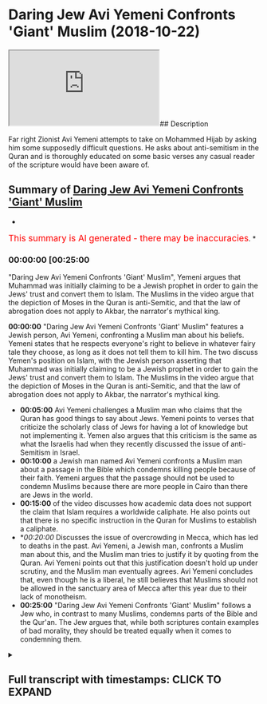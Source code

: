 # Daring Jew Avi Yemeni Confronts 'Giant' Muslim (2018-10-22)

<iframe loading='lazy' src='https://www.youtube.com/embed/h7Ak2oqNtQk'></iframe>## Description

Far right Zionist Avi Yemeni attempts to take on Mohammed Hijab by asking him some supposedly difficult questions. He asks about anti-semitism in the Quran and is thoroughly educated on some basic verses any casual reader of the scripture would have been aware of.

## Summary of [Daring Jew Avi Yemeni Confronts 'Giant' Muslim](https://www.youtube.com/watch?v=h7Ak2oqNtQk)


*

<span style="color:red; font-size:125%">This summary is AI generated - there may be inaccuracies</span>. [](/)*

### <a onclick="modifyYTiframeseektime('1500')">00:00:00 [00:25:00</a>

"Daring Jew Avi Yemeni Confronts 'Giant' Muslim", Yemeni argues that Muhammad was initially claiming to be a Jewish prophet in order to gain the Jews' trust and convert them to Islam. The Muslims in the video argue that the depiction of Moses in the Quran is anti-Semitic, and that the law of abrogation does not apply to Akbar, the narrator's mythical king.

**<a onclick="modifyYTiframeseektime('0')">00:00:00</a>**  "Daring Jew Avi Yemeni Confronts 'Giant' Muslim" features a Jewish person, Avi Yemeni, confronting a Muslim man about his beliefs. Yemeni states that he respects everyone's right to believe in whatever fairy tale they choose, as long as it does not tell them to kill him. The two discuss Yemen's position on Islam, with the Jewish person asserting that Muhammad was initially claiming to be a Jewish prophet in order to gain the Jews' trust and convert them to Islam. The Muslims in the video argue that the depiction of Moses in the Quran is anti-Semitic, and that the law of abrogation does not apply to Akbar, the narrator's mythical king.
* **<a onclick="modifyYTiframeseektime('300')">00:05:00</a>**  Avi Yemeni challenges a Muslim man who claims that the Quran has good things to say about Jews. Yemeni points to verses that criticize the scholarly class of Jews for having a lot of knowledge but not implementing it. Yemen also argues that this criticism is the same as what the Israelis had when they recently discussed the issue of anti-Semitism in Israel.
* **<a onclick="modifyYTiframeseektime('600')">00:10:00</a>**  a Jewish man named Avi Yemeni confronts a Muslim man about a passage in the Bible which condemns killing people because of their faith. Yemeni argues that the passage should not be used to condemn Muslims because there are more people in Cairo than there are Jews in the world.
* **<a onclick="modifyYTiframeseektime('900')">00:15:00</a>** of the video discusses how academic data does not support the claim that Islam requires a worldwide caliphate. He also points out that there is no specific instruction in the Quran for Muslims to establish a caliphate.
* **<a onclick="modifyYTiframeseektime('1200')">00:20:00</a>* Discusses the issue of overcrowding in Mecca, which has led to deaths in the past. Avi Yemeni, a Jewish man, confronts a Muslim man about this, and the Muslim man tries to justify it by quoting from the Quran. Avi Yemeni points out that this justification doesn't hold up under scrutiny, and the Muslim man eventually agrees. Avi Yemeni concludes that, even though he is a liberal, he still believes that Muslims should not be allowed in the sanctuary area of Mecca after this year due to their lack of monotheism.
* **<a onclick="modifyYTiframeseektime('1500')">00:25:00</a>**  "Daring Jew Avi Yemeni Confronts 'Giant' Muslim" follows a Jew who, in contrast to many Muslims, condemns parts of the Bible and the Qur'an. The Jew argues that, while both scriptures contain examples of bad morality, they should be treated equally when it comes to condemning them.

<details><summary><h2>Full transcript with timestamps: CLICK TO EXPAND</h2></summary>

<a onclick="modifyYTiframeseektime('8)')">0:00:08 okay sorry lame or um so yeah okay I've</a>
<a onclick="modifyYTiframeseektime('12)')">0:00:12 asked him a question yeah talk about one</a>
<a onclick="modifyYTiframeseektime('15)')">0:00:15 aspect I'm proud of my culture excellent</a>
<a onclick="modifyYTiframeseektime('17)')">0:00:17 time believe in God alright so you're so</a>
<a onclick="modifyYTiframeseektime('19)')">0:00:19 you're your Jewish person why not you're</a>
<a onclick="modifyYTiframeseektime('22)')">0:00:22 your Jew by I I respect everybody's</a>
<a onclick="modifyYTiframeseektime('26)')">0:00:26 right to believe him whatever fairy tale</a>
<a onclick="modifyYTiframeseektime('28)')">0:00:28 as long as your fairy tale doesn't tell</a>
<a onclick="modifyYTiframeseektime('30)')">0:00:30 you to kill me no problem so okay I</a>
<a onclick="modifyYTiframeseektime('33)')">0:00:33 haven't got a problem with that now I</a>
<a onclick="modifyYTiframeseektime('35)')">0:00:35 know where you are in terms of morality</a>
<a onclick="modifyYTiframeseektime('37)')">0:00:37 so in terms of objective morality we</a>
<a onclick="modifyYTiframeseektime('40)')">0:00:40 can't say that you have a definite set</a>
<a onclick="modifyYTiframeseektime('43)')">0:00:43 of moral principles that you adhere to</a>
<a onclick="modifyYTiframeseektime('46)')">0:00:46 or do you within judeo-christian values</a>
<a onclick="modifyYTiframeseektime('49)')">0:00:49 yep</a>
<a onclick="modifyYTiframeseektime('49)')">0:00:49 okay so you do accept for example the</a>
<a onclick="modifyYTiframeseektime('52)')">0:00:52 Old Testament as as divinely inspired on</a>
<a onclick="modifyYTiframeseektime('55)')">0:00:55 our values as Western civilization is</a>
<a onclick="modifyYTiframeseektime('58)')">0:00:58 founded on the Old Testament</a>
<a onclick="modifyYTiframeseektime('60)')">0:01:00 so in one way or another I do but there</a>
<a onclick="modifyYTiframeseektime('64)')">0:01:04 are parts of it that I find yeah I'm</a>
<a onclick="modifyYTiframeseektime('66)')">0:01:06 sorry I'm not sure what your what your</a>
<a onclick="modifyYTiframeseektime('68)')">0:01:08 particular stance is what I've seen you</a>
<a onclick="modifyYTiframeseektime('70)')">0:01:10 I see you in conjunction with Tommy</a>
<a onclick="modifyYTiframeseektime('73)')">0:01:13 Robinson that's how I got to know who</a>
<a onclick="modifyYTiframeseektime('74)')">0:01:14 you were</a>
<a onclick="modifyYTiframeseektime('75)')">0:01:15 that's what you kind of doing like a</a>
<a onclick="modifyYTiframeseektime('76)')">0:01:16 rush are you it Tommy as well I you</a>
<a onclick="modifyYTiframeseektime('78)')">0:01:18 match the cop or something yeah neither</a>
<a onclick="modifyYTiframeseektime('80)')">0:01:20 ambassador cop if you go back to the</a>
<a onclick="modifyYTiframeseektime('81)')">0:01:21 fray just on us on a public record but</a>
<a onclick="modifyYTiframeseektime('83)')">0:01:23 here's what I'll say to you is that yes</a>
<a onclick="modifyYTiframeseektime('85)')">0:01:25 I saw you in conjunction with that and</a>
<a onclick="modifyYTiframeseektime('86)')">0:01:26 what it seems I'm not sure you can</a>
<a onclick="modifyYTiframeseektime('88)')">0:01:28 obviously correct me if I'm wrong it</a>
<a onclick="modifyYTiframeseektime('89)')">0:01:29 seems to me that your position is is it</a>
<a onclick="modifyYTiframeseektime('91)')">0:01:31 anti Islam yeah yeah can I can I ask you</a>
<a onclick="modifyYTiframeseektime('95)')">0:01:35 I'm not sure and once again I'm just</a>
<a onclick="modifyYTiframeseektime('97)')">0:01:37 asking you to sortie okay no but yes</a>
<a onclick="modifyYTiframeseektime('103)')">0:01:43 yeah so I was gonna ask you them no bum</a>
<a onclick="modifyYTiframeseektime('106)')">0:01:46 if your if your position is anti Islam</a>
<a onclick="modifyYTiframeseektime('109)')">0:01:49 that's not a problem I mean by</a>
<a onclick="modifyYTiframeseektime('112)')">0:01:52 definition if you're something other</a>
<a onclick="modifyYTiframeseektime('114)')">0:01:54 than Muslim you're going to disagree</a>
<a onclick="modifyYTiframeseektime('115)')">0:01:55 with parts of Islam</a>
<a onclick="modifyYTiframeseektime('116)')">0:01:56 can I ask you specifically what do you</a>
<a onclick="modifyYTiframeseektime('119)')">0:01:59 find repugnant about Islam that you feel</a>
<a onclick="modifyYTiframeseektime('122)')">0:02:02 like you need to address the the</a>
<a onclick="modifyYTiframeseektime('124)')">0:02:04 anti-semitism okay go ahead so tell me</a>
<a onclick="modifyYTiframeseektime('127)')">0:02:07 what you want particularly say you're</a>
<a onclick="modifyYTiframeseektime('129)')">0:02:09 denying that Islam is anti-semitic well</a>
<a onclick="modifyYTiframeseektime('131)')">0:02:11 the thing is you'd have to look at the</a>
<a onclick="modifyYTiframeseektime('133)')">0:02:13 plan don't I got a medic I don't mean</a>
<a onclick="modifyYTiframeseektime('136)')">0:02:16 well Moses is a semi hi nice Jew hatred</a>
<a onclick="modifyYTiframeseektime('140)')">0:02:20 all right okay does the Quran declare</a>
<a onclick="modifyYTiframeseektime('143)')">0:02:23 hatred for Moses your Moses in the Quran</a>
<a onclick="modifyYTiframeseektime('146)')">0:02:26 is not the same as the Jewish noise no</a>
<a onclick="modifyYTiframeseektime('148)')">0:02:28 problem but he was a bunny inside he was</a>
<a onclick="modifyYTiframeseektime('150)')">0:02:30 a junior</a>
<a onclick="modifyYTiframeseektime('155)')">0:02:35 because Moses for us is the most</a>
<a onclick="modifyYTiframeseektime('157)')">0:02:37 commonly repeated oft repeated prophet</a>
<a onclick="modifyYTiframeseektime('159)')">0:02:39 in the whole of the Quran</a>
<a onclick="modifyYTiframeseektime('160)')">0:02:40 he's repeated in over 70% nominal sage</a>
<a onclick="modifyYTiframeseektime('162)')">0:02:42 said he was a Jewish prophet yes and and</a>
<a onclick="modifyYTiframeseektime('165)')">0:02:45 and you who the junior that Moses was</a>
<a onclick="modifyYTiframeseektime('167)')">0:02:47 but Muhammad in the beginning was</a>
<a onclick="modifyYTiframeseektime('169)')">0:02:49 claiming he was a Jewish prophet to try</a>
<a onclick="modifyYTiframeseektime('171)')">0:02:51 get the Jews on to convert no problem</a>
<a onclick="modifyYTiframeseektime('173)')">0:02:53 but why was he represented you reckon</a>
<a onclick="modifyYTiframeseektime('175)')">0:02:55 that the depiction of Moses in the Quran</a>
<a onclick="modifyYTiframeseektime('177)')">0:02:57 is is an anti-semitic one no ok thank</a>
<a onclick="modifyYTiframeseektime('182)')">0:03:02 you very much so then to answer your</a>
<a onclick="modifyYTiframeseektime('183)')">0:03:03 question then by extension</a>
<a onclick="modifyYTiframeseektime('185)')">0:03:05 I'll say one of the heroes of Islam is a</a>
<a onclick="modifyYTiframeseektime('187)')">0:03:07 Jew and not just one a new version that</a>
<a onclick="modifyYTiframeseektime('190)')">0:03:10 your version of I'm I'm with you by I'm</a>
<a onclick="modifyYTiframeseektime('194)')">0:03:14 just Oscar just answering your question</a>
<a onclick="modifyYTiframeseektime('195)')">0:03:15 right if we're looking at all of the</a>
<a onclick="modifyYTiframeseektime('197)')">0:03:17 Quran oh this is very lovely things</a>
<a onclick="modifyYTiframeseektime('198)')">0:03:18 about Jews the more of abrogation tells</a>
<a onclick="modifyYTiframeseektime('200)')">0:03:20 us that in the beginning he liked the</a>
<a onclick="modifyYTiframeseektime('202)')">0:03:22 Jews later when he realized Guzzi your</a>
<a onclick="modifyYTiframeseektime('206)')">0:03:26 prophet</a>
<a onclick="modifyYTiframeseektime('206)')">0:03:26 okay well that tell me where it says</a>
<a onclick="modifyYTiframeseektime('208)')">0:03:28 that in the beginning he liked the Jews</a>
<a onclick="modifyYTiframeseektime('209)')">0:03:29 and later Eden if you look at the</a>
<a onclick="modifyYTiframeseektime('211)')">0:03:31 historically but the plaque is by the</a>
<a onclick="modifyYTiframeseektime('213)')">0:03:33 way do you know the law of abrogation</a>
<a onclick="modifyYTiframeseektime('214)')">0:03:34 sorry sorry to cut you off there's a</a>
<a onclick="modifyYTiframeseektime('216)')">0:03:36 verse in chapter 2 verse hundred and six</a>
<a onclick="modifyYTiframeseektime('217)')">0:03:37 of the Quran - a from a it's a nun once</a>
<a onclick="modifyYTiframeseektime('219)')">0:03:39 you hand it to your Hyneman hell with</a>
<a onclick="modifyYTiframeseektime('220)')">0:03:40 you it only applies to a cam which are</a>
<a onclick="modifyYTiframeseektime('223)')">0:03:43 rulings it does not apply to Akbar which</a>
<a onclick="modifyYTiframeseektime('226)')">0:03:46 are narratives so here what you've</a>
<a onclick="modifyYTiframeseektime('227)')">0:03:47 talked about abrogation which is</a>
<a onclick="modifyYTiframeseektime('229)')">0:03:49 something people who don't know much</a>
<a onclick="modifyYTiframeseektime('230)')">0:03:50 about Islam I'm not trying to say</a>
<a onclick="modifyYTiframeseektime('231)')">0:03:51 specifically you use all the time the</a>
<a onclick="modifyYTiframeseektime('234)')">0:03:54 law obligation only applies to legal</a>
<a onclick="modifyYTiframeseektime('237)')">0:03:57 rulings it cannot apply it cannot they</a>
<a onclick="modifyYTiframeseektime('239)')">0:03:59 cannot be a narrative the there</a>
<a onclick="modifyYTiframeseektime('240)')">0:04:00 the rulings are pretty much fundamental</a>
<a onclick="modifyYTiframeseektime('243)')">0:04:03 to the rebate let's not do that Sharia</a>
<a onclick="modifyYTiframeseektime('246)')">0:04:06 problem I don't think you should be a</a>
<a onclick="modifyYTiframeseektime('252)')">0:04:12 lot of talk knows a quick question you</a>
<a onclick="modifyYTiframeseektime('254)')">0:04:14 can start this well that's that's a it's</a>
<a onclick="modifyYTiframeseektime('257)')">0:04:17 a similar view to Timothy and in the</a>
<a onclick="modifyYTiframeseektime('258)')">0:04:18 Bible which says that women are not</a>
<a onclick="modifyYTiframeseektime('259)')">0:04:19 allowed to talk in there in the church</a>
<a onclick="modifyYTiframeseektime('260)')">0:04:20 but I was going to say too much because</a>
<a onclick="modifyYTiframeseektime('262)')">0:04:22 you were saying Muhammad could be</a>
<a onclick="modifyYTiframeseektime('265)')">0:04:25 anti-semitic how do I say this not</a>
<a onclick="modifyYTiframeseektime('266)')">0:04:26 bombers and Christians beatitude</a>
<a onclick="modifyYTiframeseektime('268)')">0:04:28 everyone has the propensity to be let's</a>
<a onclick="modifyYTiframeseektime('275)')">0:04:35 keep this keep this going well I was</a>
<a onclick="modifyYTiframeseektime('276)')">0:04:36 going to say the Quran says something</a>
<a onclick="modifyYTiframeseektime('277)')">0:04:37 really interesting about Jewish people</a>
<a onclick="modifyYTiframeseektime('278)')">0:04:38 okay I'll tell you exactly what the</a>
<a onclick="modifyYTiframeseektime('280)')">0:04:40 Quran says in the summary now that</a>
<a onclick="modifyYTiframeseektime('281)')">0:04:41 interesting no no you're focusing on the</a>
<a onclick="modifyYTiframeseektime('284)')">0:04:44 boring plot the plot and brother are</a>
<a onclick="modifyYTiframeseektime('286)')">0:04:46 subjective well are you asking me a</a>
<a onclick="modifyYTiframeseektime('287)')">0:04:47 question which is scriptural in nature</a>
<a onclick="modifyYTiframeseektime('289)')">0:04:49 and I'm giving you the answer right the</a>
<a onclick="modifyYTiframeseektime('290)')">0:04:50 Quran it says mini al-kitab in chapter 3</a>
<a onclick="modifyYTiframeseektime('293)')">0:04:53 verse 75 that there are those of the</a>
<a onclick="modifyYTiframeseektime('296)')">0:04:56 Jews and the Christians that you can</a>
<a onclick="modifyYTiframeseektime('298)')">0:04:58 trust them and there are those who you</a>
<a onclick="modifyYTiframeseektime('300)')">0:05:00 can trust in another verse in the same</a>
<a onclick="modifyYTiframeseektime('301)')">0:05:01 surah it says later so I add they're not</a>
<a onclick="modifyYTiframeseektime('302)')">0:05:02 all the same</a>
<a onclick="modifyYTiframeseektime('303)')">0:05:03 that was the one first before it so in</a>
<a onclick="modifyYTiframeseektime('305)')">0:05:05 other words the Quran attitude towards</a>
<a onclick="modifyYTiframeseektime('307)')">0:05:07 Jews and Christians seems to be in line</a>
<a onclick="modifyYTiframeseektime('309)')">0:05:09 with its attitude towards Muslims</a>
<a onclick="modifyYTiframeseektime('311)')">0:05:11 because in the Quran chapter 35 of the</a>
<a onclick="modifyYTiframeseektime('313)')">0:05:13 Quran it says minimum volume all in</a>
<a onclick="modifyYTiframeseektime('315)')">0:05:15 every human who mocked us it and when</a>
<a onclick="modifyYTiframeseektime('316)')">0:05:16 whom shall become bill hey rod that's a</a>
<a onclick="modifyYTiframeseektime('319)')">0:05:19 hold on fear no problem so just just to</a>
<a onclick="modifyYTiframeseektime('321)')">0:05:21 keep going</a>
<a onclick="modifyYTiframeseektime('322)')">0:05:22 the Quran says that there are some</a>
<a onclick="modifyYTiframeseektime('324)')">0:05:24 Muslims who are oppressive to themselves</a>
<a onclick="modifyYTiframeseektime('326)')">0:05:26 and some of them which are on the middle</a>
<a onclick="modifyYTiframeseektime('328)')">0:05:28 path and those who are excel likewise</a>
<a onclick="modifyYTiframeseektime('331)')">0:05:31 the Quran says about the Jews and</a>
<a onclick="modifyYTiframeseektime('332)')">0:05:32 Christians they're not all the same</a>
<a onclick="modifyYTiframeseektime('333)')">0:05:33 there are some good of them and there</a>
<a onclick="modifyYTiframeseektime('335)')">0:05:35 are some bad of them likewise the quran</a>
<a onclick="modifyYTiframeseektime('337)')">0:05:37 makes that kind of has that sentiment to</a>
<a onclick="modifyYTiframeseektime('339)')">0:05:39 all of humankind that humankind you find</a>
<a onclick="modifyYTiframeseektime('341)')">0:05:41 good people and you find bite you find</a>
<a onclick="modifyYTiframeseektime('342)')">0:05:42 trustworthy and you find untrustful so I</a>
<a onclick="modifyYTiframeseektime('345)')">0:05:45 think if we're talking about the Quran</a>
<a onclick="modifyYTiframeseektime('346)')">0:05:46 what we need to do is we need to look at</a>
<a onclick="modifyYTiframeseektime('348)')">0:05:48 the text it's easy to say well Muslims</a>
<a onclick="modifyYTiframeseektime('351)')">0:05:51 believe in this in Muslim and I would</a>
<a onclick="modifyYTiframeseektime('352)')">0:05:52 agree with you avi right if you said to</a>
<a onclick="modifyYTiframeseektime('354)')">0:05:54 me look Muslims are anti-semitic I would</a>
<a onclick="modifyYTiframeseektime('356)')">0:05:56 say to some of the Muslims are</a>
<a onclick="modifyYTiframeseektime('358)')">0:05:58 anti-semitic</a>
<a onclick="modifyYTiframeseektime('359)')">0:05:59 now I did let's be honest yes a majority</a>
<a onclick="modifyYTiframeseektime('361)')">0:06:01 you've been on any Muslim forum online</a>
<a onclick="modifyYTiframeseektime('364)')">0:06:04 he might be right and depends on the</a>
<a onclick="modifyYTiframeseektime('366)')">0:06:06 location I'm from Egypt okay in Egypt</a>
<a onclick="modifyYTiframeseektime('369)')">0:06:09 anti</a>
<a onclick="modifyYTiframeseektime('370)')">0:06:10 I would say anti-semitism is the default</a>
<a onclick="modifyYTiframeseektime('372)')">0:06:12 position if you're not anti-semitic in</a>
<a onclick="modifyYTiframeseektime('374)')">0:06:14 Egypt it's irregular whether you're a</a>
<a onclick="modifyYTiframeseektime('376)')">0:06:16 nationalist or why is that it's because</a>
<a onclick="modifyYTiframeseektime('378)')">0:06:18 of I will tell you spread the whole the</a>
<a onclick="modifyYTiframeseektime('380)')">0:06:20 never else your question I can't my</a>
<a onclick="modifyYTiframeseektime('381)')">0:06:21 piece yes yes no it's not a sign is if</a>
<a onclick="modifyYTiframeseektime('383)')">0:06:23 I'm not saying that it's because of the</a>
<a onclick="modifyYTiframeseektime('384)')">0:06:24 wars i ensued should be in the rock 1967</a>
<a onclick="modifyYTiframeseektime('386)')">0:06:26 1973 these wars heights in the</a>
<a onclick="modifyYTiframeseektime('388)')">0:06:28 anti-semitism but then on the flip side</a>
<a onclick="modifyYTiframeseektime('391)')">0:06:31 the peace subject like the breaks it's</a>
<a onclick="modifyYTiframeseektime('393)')">0:06:33 called summaries no no no no problem but</a>
<a onclick="modifyYTiframeseektime('395)')">0:06:35 in no problem I I don't disagree with</a>
<a onclick="modifyYTiframeseektime('397)')">0:06:37 history right history isn't something</a>
<a onclick="modifyYTiframeseektime('399)')">0:06:39 which is that but what I'm saying to you</a>
<a onclick="modifyYTiframeseektime('401)')">0:06:41 is that on the flip side you know you do</a>
<a onclick="modifyYTiframeseektime('402)')">0:06:42 disagree with history because when it</a>
<a onclick="modifyYTiframeseektime('403)')">0:06:43 comes to Israel I've seen let's not done</a>
<a onclick="modifyYTiframeseektime('407)')">0:06:47 nothing that's not convolute the</a>
<a onclick="modifyYTiframeseektime('408)')">0:06:48 discussion I piggy but you can't you've</a>
<a onclick="modifyYTiframeseektime('409)')">0:06:49 made a pretty wrong statement that you</a>
<a onclick="modifyYTiframeseektime('412)')">0:06:52 don't you don't disagree with history</a>
<a onclick="modifyYTiframeseektime('414)')">0:06:54 but you actually do fundamentally maybe</a>
<a onclick="modifyYTiframeseektime('419)')">0:06:59 it's because of my compounded ignorance</a>
<a onclick="modifyYTiframeseektime('420)')">0:07:00 of vision you could you could illuminate</a>
<a onclick="modifyYTiframeseektime('422)')">0:07:02 and educate and edify no problem but</a>
<a onclick="modifyYTiframeseektime('424)')">0:07:04 what I'm saying to you is this having</a>
<a onclick="modifyYTiframeseektime('426)')">0:07:06 you have to we have to stick to the</a>
<a onclick="modifyYTiframeseektime('427)')">0:07:07 topic you saw you started off by talking</a>
<a onclick="modifyYTiframeseektime('429)')">0:07:09 about anti-semitism inves in the</a>
<a onclick="modifyYTiframeseektime('431)')">0:07:11 scriptures right yeah we talked about</a>
<a onclick="modifyYTiframeseektime('433)')">0:07:13 verses of the Quran which explicitly</a>
<a onclick="modifyYTiframeseektime('435)')">0:07:15 mentioned good things about Jewish</a>
<a onclick="modifyYTiframeseektime('437)')">0:07:17 people I'll tell you some that don't</a>
<a onclick="modifyYTiframeseektime('438)')">0:07:18 because I want to be balanced here I</a>
<a onclick="modifyYTiframeseektime('440)')">0:07:20 don't want to be you know unbalanced it</a>
<a onclick="modifyYTiframeseektime('442)')">0:07:22 talks about this Jewish scholarly class</a>
<a onclick="modifyYTiframeseektime('444)')">0:07:24 in chapter 62 of the Quran hey lar yeah</a>
<a onclick="modifyYTiframeseektime('446)')">0:07:26 I mean Luis Farah donkeys that have that</a>
<a onclick="modifyYTiframeseektime('449)')">0:07:29 have scriptures on their backs</a>
<a onclick="modifyYTiframeseektime('450)')">0:07:30 what does this mean the Quran makes a</a>
<a onclick="modifyYTiframeseektime('452)')">0:07:32 criticism about Jewish scholars that</a>
<a onclick="modifyYTiframeseektime('454)')">0:07:34 they have a lot of action they have a</a>
<a onclick="modifyYTiframeseektime('457)')">0:07:37 lot of knowledge it says they have a lot</a>
<a onclick="modifyYTiframeseektime('458)')">0:07:38 of knowledge but that they don't</a>
<a onclick="modifyYTiframeseektime('459)')">0:07:39 implement that knowledge and by the way</a>
<a onclick="modifyYTiframeseektime('461)')">0:07:41 it's really interesting about this</a>
<a onclick="modifyYTiframeseektime('462)')">0:07:42 criticism avi is that it's the same</a>
<a onclick="modifyYTiframeseektime('463)')">0:07:43 criticism that the Israelis had when</a>
<a onclick="modifyYTiframeseektime('465)')">0:07:45 recently I was looking at her out it's</a>
<a onclick="modifyYTiframeseektime('467)')">0:07:47 one of the Israeli newspapers that's</a>
<a onclick="modifyYTiframeseektime('469)')">0:07:49 right let's just be fair guys are it is</a>
<a onclick="modifyYTiframeseektime('471)')">0:07:51 not very is Rayleigh they and that's</a>
<a onclick="modifyYTiframeseektime('473)')">0:07:53 your position as a right-wing but it's a</a>
<a onclick="modifyYTiframeseektime('474)')">0:07:54 left-wing paper like very far live no</a>
<a onclick="modifyYTiframeseektime('476)')">0:07:56 problem but it is a paper in Israel</a>
<a onclick="modifyYTiframeseektime('478)')">0:07:58 hiding Jews no problem but they were</a>
<a onclick="modifyYTiframeseektime('480)')">0:08:00 talking about they were talking about</a>
<a onclick="modifyYTiframeseektime('481)')">0:08:01 something interesting there was at those</a>
<a onclick="modifyYTiframeseektime('482)')">0:08:02 two you okay maybe to me yes objective</a>
<a onclick="modifyYTiframeseektime('485)')">0:08:05 that was wrong was gonna say is that the</a>
<a onclick="modifyYTiframeseektime('487)')">0:08:07 scholarly class because the clerics</a>
<a onclick="modifyYTiframeseektime('490)')">0:08:10 referred to us the shah's in Israel yeah</a>
<a onclick="modifyYTiframeseektime('492)')">0:08:12 all of them in Parliament in the Knesset</a>
<a onclick="modifyYTiframeseektime('493)')">0:08:13 they refer to a shot but outside there's</a>
<a onclick="modifyYTiframeseektime('495)')">0:08:15 a strongly cause of Jewish people they</a>
<a onclick="modifyYTiframeseektime('497)')">0:08:17 have been criticized by their own</a>
<a onclick="modifyYTiframeseektime('498)')">0:08:18 community for being exempt from the Army</a>
<a onclick="modifyYTiframeseektime('501)')">0:08:21 yes Oh in fact the Quranic criticism of</a>
<a onclick="modifyYTiframeseektime('503)')">0:08:23 the of the scholarly class of Jews is</a>
<a onclick="modifyYTiframeseektime('505)')">0:08:25 the same as the Israeli one but you have</a>
<a onclick="modifyYTiframeseektime('506)')">0:08:26 a lot of knowledge but you don't have</a>
<a onclick="modifyYTiframeseektime('507)')">0:08:27 any action that you're not doing when</a>
<a onclick="modifyYTiframeseektime('509)')">0:08:29 you're trying to me why that had let's</a>
<a onclick="modifyYTiframeseektime('511)')">0:08:31 get back to the beginning that is it</a>
<a onclick="modifyYTiframeseektime('512)')">0:08:32 doesn't which yeah this one where it</a>
<a onclick="modifyYTiframeseektime('515)')">0:08:35 talks about yes and and it's not because</a>
<a onclick="modifyYTiframeseektime('517)')">0:08:37 I get the argument all the time that</a>
<a onclick="modifyYTiframeseektime('519)')">0:08:39 it's historic that's no historical is</a>
<a onclick="modifyYTiframeseektime('520)')">0:08:40 that one in the future yes absolutely</a>
<a onclick="modifyYTiframeseektime('522)')">0:08:42 this is we need to get rid of that no we</a>
<a onclick="modifyYTiframeseektime('524)')">0:08:44 don't need to get rid of that because</a>
<a onclick="modifyYTiframeseektime('525)')">0:08:45 what does have you for selling us in</a>
<a onclick="modifyYTiframeseektime('526)')">0:08:46 explicit terms is that there will be a</a>
<a onclick="modifyYTiframeseektime('529)')">0:08:49 war between Muslims and Jews by the way</a>
<a onclick="modifyYTiframeseektime('531)')">0:08:51 to be fair and clear at that particular</a>
<a onclick="modifyYTiframeseektime('533)')">0:08:53 time yes and this is an apocalyptic</a>
<a onclick="modifyYTiframeseektime('535)')">0:08:55 hadith was talking about in the end of</a>
<a onclick="modifyYTiframeseektime('537)')">0:08:57 times it's talking about in the day of</a>
<a onclick="modifyYTiframeseektime('538)')">0:08:58 judgment now there will be a war between</a>
<a onclick="modifyYTiframeseektime('540)')">0:09:00 Muslims and Jews or some Muslims and</a>
<a onclick="modifyYTiframeseektime('542)')">0:09:02 some juice and then the tree will die</a>
<a onclick="modifyYTiframeseektime('544)')">0:09:04 down a bit it doesn't say Sam no I'll</a>
<a onclick="modifyYTiframeseektime('549)')">0:09:09 tell you what it says in there anything</a>
<a onclick="modifyYTiframeseektime('550)')">0:09:10 it says that there's a tree called the</a>
<a onclick="modifyYTiframeseektime('551)')">0:09:11 hot [ __ ] yep which is a tree it will</a>
<a onclick="modifyYTiframeseektime('554)')">0:09:14 become animate it's an inanimate</a>
<a onclick="modifyYTiframeseektime('555)')">0:09:15 creature which will come animate and it</a>
<a onclick="modifyYTiframeseektime('557)')">0:09:17 will help him facilitate and guide</a>
<a onclick="modifyYTiframeseektime('559)')">0:09:19 Muslims to be able to destroy that the</a>
<a onclick="modifyYTiframeseektime('561)')">0:09:21 Jewish enemy that's all it is at that</a>
<a onclick="modifyYTiframeseektime('563)')">0:09:23 particular time in the apocalyptic</a>
<a onclick="modifyYTiframeseektime('565)')">0:09:25 period not in this is not a hadith</a>
<a onclick="modifyYTiframeseektime('567)')">0:09:27 referencing yes like you said a passive</a>
<a onclick="modifyYTiframeseektime('569)')">0:09:29 and so what do you think you don't think</a>
<a onclick="modifyYTiframeseektime('573)')">0:09:33 we should get rid of that hadith that</a>
<a onclick="modifyYTiframeseektime('574)')">0:09:34 talks about well I'm killing Jews let me</a>
<a onclick="modifyYTiframeseektime('576)')">0:09:36 ask you a question right yes I don't</a>
<a onclick="modifyYTiframeseektime('577)')">0:09:37 I'll be completely honest with you I'm a</a>
<a onclick="modifyYTiframeseektime('579)')">0:09:39 traditionalist I'm a scriptural Eastwood</a>
<a onclick="modifyYTiframeseektime('581)')">0:09:41 which means fundamentally that I believe</a>
<a onclick="modifyYTiframeseektime('583)')">0:09:43 in the Quran and then I believe in the</a>
<a onclick="modifyYTiframeseektime('585)')">0:09:45 authentic Sunna so I wouldn't ever you</a>
<a onclick="modifyYTiframeseektime('587)')">0:09:47 would never catch me saying that we can</a>
<a onclick="modifyYTiframeseektime('588)')">0:09:48 get rid of any authentic hadith just to</a>
<a onclick="modifyYTiframeseektime('590)')">0:09:50 be completely honest but then I'll ask</a>
<a onclick="modifyYTiframeseektime('592)')">0:09:52 you a question</a>
<a onclick="modifyYTiframeseektime('592)')">0:09:52 you know Deuteronomy chapter 13 verses 6</a>
<a onclick="modifyYTiframeseektime('594)')">0:09:54 to 10 it says if you have someone in</a>
<a onclick="modifyYTiframeseektime('596)')">0:09:56 your home that were either a worker I'm</a>
<a onclick="modifyYTiframeseektime('599)')">0:09:59 saying in Arabic Apple you know but it</a>
<a onclick="modifyYTiframeseektime('601)')">0:10:01 says here let me just say if your</a>
<a onclick="modifyYTiframeseektime('603)')">0:10:03 brother or your your son or your</a>
<a onclick="modifyYTiframeseektime('604)')">0:10:04 daughter or your friend or your wife if</a>
<a onclick="modifyYTiframeseektime('607)')">0:10:07 they entrust you with something yes and</a>
<a onclick="modifyYTiframeseektime('609)')">0:10:09 they tell you enable to earlier Nora</a>
<a onclick="modifyYTiframeseektime('612)')">0:10:12 will worship other gods yes then kill</a>
<a onclick="modifyYTiframeseektime('614)')">0:10:14 them and stone them in their own homes</a>
<a onclick="modifyYTiframeseektime('616)')">0:10:16 now this is in the Bible that our Torah</a>
<a onclick="modifyYTiframeseektime('617)')">0:10:17 I can damn it you get rid of it ok</a>
<a onclick="modifyYTiframeseektime('620)')">0:10:20 fantastic now go I want you to be</a>
<a onclick="modifyYTiframeseektime('622)')">0:10:22 perfect</a>
<a onclick="modifyYTiframeseektime('622)')">0:10:22 he said he saw such a he said he</a>
<a onclick="modifyYTiframeseektime('624)')">0:10:24 condemns it if it in the Torah yes keep</a>
<a onclick="modifyYTiframeseektime('627)')">0:10:27 it in the toy yes get rid of it and</a>
<a onclick="modifyYTiframeseektime('629)')">0:10:29 happens it should be</a>
<a onclick="modifyYTiframeseektime('632)')">0:10:32 my job job complete you know why because</a>
<a onclick="modifyYTiframeseektime('636)')">0:10:36 for the first time I think in history in</a>
<a onclick="modifyYTiframeseektime('638)')">0:10:38 your life you've condemned the different</a>
<a onclick="modifyYTiframeseektime('640)')">0:10:40 scripture I'm very happy that now you've</a>
<a onclick="modifyYTiframeseektime('641)')">0:10:41 heard that I can get not easy no no no</a>
<a onclick="modifyYTiframeseektime('644)')">0:10:44 no I'm talking about scriptures in the</a>
<a onclick="modifyYTiframeseektime('645)')">0:10:45 sack with the silent IV listen to me</a>
<a onclick="modifyYTiframeseektime('647)')">0:10:47 happy have you perfect with the same</a>
<a onclick="modifyYTiframeseektime('649)')">0:10:49 vigor that you have against talking</a>
<a onclick="modifyYTiframeseektime('651)')">0:10:51 about the Quran and the hadith because</a>
<a onclick="modifyYTiframeseektime('653)')">0:10:53 of its what you would refer to as</a>
<a onclick="modifyYTiframeseektime('654)')">0:10:54 violent verses and we wouldn't disagree</a>
<a onclick="modifyYTiframeseektime('655)')">0:10:55 our final verse in the Quran I want you</a>
<a onclick="modifyYTiframeseektime('657)')">0:10:57 to use that same standard why I'm</a>
<a onclick="modifyYTiframeseektime('660)')">0:11:00 condemning the Bible in the Old</a>
<a onclick="modifyYTiframeseektime('661)')">0:11:01 Testament</a>
<a onclick="modifyYTiframeseektime('662)')">0:11:02 no but enough there's nothing because</a>
<a onclick="modifyYTiframeseektime('668)')">0:11:08 you don't see Jews killing Jews in the</a>
<a onclick="modifyYTiframeseektime('671)')">0:11:11 net or Jews killing Muslims in the name</a>
<a onclick="modifyYTiframeseektime('674)')">0:11:14 of the tour you don't say but it is just</a>
<a onclick="modifyYTiframeseektime('676)')">0:11:16 Muslims targeting Jews anytime this and</a>
<a onclick="modifyYTiframeseektime('679)')">0:11:19 he's a jihadi attack around the world</a>
<a onclick="modifyYTiframeseektime('681)')">0:11:21 okay now it's good and they get the Jews</a>
<a onclick="modifyYTiframeseektime('684)')">0:11:24 on the side of it I see what you're</a>
<a onclick="modifyYTiframeseektime('686)')">0:11:26 saying avi I appreciate your coming from</a>
<a onclick="modifyYTiframeseektime('689)')">0:11:29 there's two important problems one of</a>
<a onclick="modifyYTiframeseektime('691)')">0:11:31 them is according to Pew Muslims account</a>
<a onclick="modifyYTiframeseektime('693)')">0:11:33 for about 1.8 billion people which means</a>
<a onclick="modifyYTiframeseektime('697)')">0:11:37 that they're about one-quarter going on</a>
<a onclick="modifyYTiframeseektime('698)')">0:11:38 to according to them 2100 over one-third</a>
<a onclick="modifyYTiframeseektime('701)')">0:11:41 of the world's population will be Muslim</a>
<a onclick="modifyYTiframeseektime('702)')">0:11:42 one out of three people in the world</a>
<a onclick="modifyYTiframeseektime('704)')">0:11:44 will be Muslim according to me now let</a>
<a onclick="modifyYTiframeseektime('707)')">0:11:47 me just make the point and then you can</a>
<a onclick="modifyYTiframeseektime('709)')">0:11:49 you can now Jews account for about 30</a>
<a onclick="modifyYTiframeseektime('711)')">0:11:51 million people maximum there's maybe 20</a>
<a onclick="modifyYTiframeseektime('713)')">0:11:53 million that means to say that there are</a>
<a onclick="modifyYTiframeseektime('715)')">0:11:55 more people in Cairo and we're the</a>
<a onclick="modifyYTiframeseektime('717)')">0:11:57 chosen one</a>
<a onclick="modifyYTiframeseektime('718)')">0:11:58 no problem yeah you know now you're</a>
<a onclick="modifyYTiframeseektime('719)')">0:11:59 going to scripture with the chosen one</a>
<a onclick="modifyYTiframeseektime('720)')">0:12:00 no hey there are more people in Cairo</a>
<a onclick="modifyYTiframeseektime('723)')">0:12:03 than there are Jews in the whole world</a>
<a onclick="modifyYTiframeseektime('724)')">0:12:04 yep so it's a false comparison because</a>
<a onclick="modifyYTiframeseektime('726)')">0:12:06 if you have more people what did you say</a>
<a onclick="modifyYTiframeseektime('728)')">0:12:08 there's no baby yes yes about 20 million</a>
<a onclick="modifyYTiframeseektime('730)')">0:12:10 people in Cairo yeah so what I was gonna</a>
<a onclick="modifyYTiframeseektime('731)')">0:12:11 say is that it's a first comparison</a>
<a onclick="modifyYTiframeseektime('733)')">0:12:13 because when you come if you have let me</a>
<a onclick="modifyYTiframeseektime('736)')">0:12:16 just make a point then you can you can</a>
<a onclick="modifyYTiframeseektime('737)')">0:12:17 come back if you have two billion people</a>
<a onclick="modifyYTiframeseektime('739)')">0:12:19 you have two billion people in the world</a>
<a onclick="modifyYTiframeseektime('741)')">0:12:21 versus 20 million yeah you're definitely</a>
<a onclick="modifyYTiframeseektime('743)')">0:12:23 going to get more violence from the two</a>
<a onclick="modifyYTiframeseektime('744)')">0:12:24 billion whatever face they're frogeye so</a>
<a onclick="modifyYTiframeseektime('746)')">0:12:26 let me put this to you yes</a>
<a onclick="modifyYTiframeseektime('747)')">0:12:27 let's let's agree on a number a</a>
<a onclick="modifyYTiframeseektime('750)')">0:12:30 percentage of the two billion that</a>
<a onclick="modifyYTiframeseektime('752)')">0:12:32 jihadi violent jihadist what give me a</a>
<a onclick="modifyYTiframeseektime('755)')">0:12:35 number what</a>
<a onclick="modifyYTiframeseektime('756)')">0:12:36 and I'm sorry I can't give you that I</a>
<a onclick="modifyYTiframeseektime('759)')">0:12:39 don't know I don't know let's say let's</a>
<a onclick="modifyYTiframeseektime('762)')">0:12:42 say 1% nope report doesn't shine well</a>
<a onclick="modifyYTiframeseektime('768)')">0:12:48 okay let's get actual Isaac's point my</a>
<a onclick="modifyYTiframeseektime('771)')">0:12:51 point here is that it's not the gross</a>
<a onclick="modifyYTiframeseektime('775)')">0:12:55 number that counts</a>
<a onclick="modifyYTiframeseektime('776)')">0:12:56 yes it's the fact that in no other</a>
<a onclick="modifyYTiframeseektime('778)')">0:12:58 religion in no other religion do you</a>
<a onclick="modifyYTiframeseektime('780)')">0:13:00 have even the matching percentage that</a>
<a onclick="modifyYTiframeseektime('783)')">0:13:03 is killing and targeting others in the</a>
<a onclick="modifyYTiframeseektime('786)')">0:13:06 name of the religion so also happy</a>
<a onclick="modifyYTiframeseektime('789)')">0:13:09 what's the source for that what source</a>
<a onclick="modifyYTiframeseektime('790)')">0:13:10 you have what evidence you have for this</a>
<a onclick="modifyYTiframeseektime('792)')">0:13:12 for what for the point you've just made</a>
<a onclick="modifyYTiframeseektime('794)')">0:13:14 because I can give you evidence just</a>
<a onclick="modifyYTiframeseektime('796)')">0:13:16 from why I'm gonna say to you that's a</a>
<a onclick="modifyYTiframeseektime('801)')">0:13:21 not an academic way of making I don't</a>
<a onclick="modifyYTiframeseektime('804)')">0:13:24 need you to give me academia there is no</a>
<a onclick="modifyYTiframeseektime('817)')">0:13:37 there is sure love the biggest point</a>
<a onclick="modifyYTiframeseektime('821)')">0:13:41 don't have any reason no other religion</a>
<a onclick="modifyYTiframeseektime('823)')">0:13:43 ah yes Jews we get that no problem yes</a>
<a onclick="modifyYTiframeseektime('827)')">0:13:47 and obviously there are gonna be many</a>
<a onclick="modifyYTiframeseektime('829)')">0:13:49 more violent ones because the numbers</a>
<a onclick="modifyYTiframeseektime('831)')">0:13:51 but percentage come back so you have</a>
<a onclick="modifyYTiframeseektime('834)')">0:13:54 capita yes because there is no</a>
<a onclick="modifyYTiframeseektime('835)')">0:13:55 fundamental thing that teaches any other</a>
<a onclick="modifyYTiframeseektime('837)')">0:13:57 religion to know probably I will tell</a>
<a onclick="modifyYTiframeseektime('839)')">0:13:59 you something right if you look at the</a>
<a onclick="modifyYTiframeseektime('841)')">0:14:01 book of Deuteronomy chapter 31 verses 18</a>
<a onclick="modifyYTiframeseektime('844)')">0:14:04 and verses 32 it's very clear that there</a>
<a onclick="modifyYTiframeseektime('847)')">0:14:07 is a there is a very clear command to</a>
<a onclick="modifyYTiframeseektime('849)')">0:14:09 Moses to go into the village and the</a>
<a onclick="modifyYTiframeseektime('851)')">0:14:11 Canaanite yes to go into the village if</a>
<a onclick="modifyYTiframeseektime('853)')">0:14:13 the Canaanites were here today virgins</a>
<a onclick="modifyYTiframeseektime('858)')">0:14:18 and take them as slaves exceptions very</a>
<a onclick="modifyYTiframeseektime('860)')">0:14:20 easily becoming predated Islam maybe</a>
<a onclick="modifyYTiframeseektime('866)')">0:14:26 yeah once thank you take the bottles all</a>
<a onclick="modifyYTiframeseektime('869)')">0:14:29 know if it's historically happened is</a>
<a onclick="modifyYTiframeseektime('872)')">0:14:32 right I condemn it it's a commander's</a>
<a onclick="modifyYTiframeseektime('874)')">0:14:34 come on from God</a>
<a onclick="modifyYTiframeseektime('875)')">0:14:35 according to the juice now if they were</a>
<a onclick="modifyYTiframeseektime('877)')">0:14:37 kind of Knights today as yes I'm Alec</a>
<a onclick="modifyYTiframeseektime('879)')">0:14:39 you're talking about the UM Alec people</a>
<a onclick="modifyYTiframeseektime('880)')">0:14:40 Islam</a>
<a onclick="modifyYTiframeseektime('882)')">0:14:42 if you're taught if they existed today</a>
<a onclick="modifyYTiframeseektime('884)')">0:14:44 and Jews were targeting him I will be at</a>
<a onclick="modifyYTiframeseektime('888)')">0:14:48 the front condemning him okay I like</a>
<a onclick="modifyYTiframeseektime('890)')">0:14:50 that okay so let me go back see if you</a>
<a onclick="modifyYTiframeseektime('893)')">0:14:53 relevant it doesn't you know I</a>
<a onclick="modifyYTiframeseektime('895)')">0:14:55 appreciate you're [ __ ] tall it's</a>
<a onclick="modifyYTiframeseektime('896)')">0:14:56 annoying I'm coming back so you go back</a>
<a onclick="modifyYTiframeseektime('900)')">0:15:00 to the social extrapolation in terms of</a>
<a onclick="modifyYTiframeseektime('902)')">0:15:02 in terms of raw data</a>
<a onclick="modifyYTiframeseektime('904)')">0:15:04 okay raw data that we have in front of</a>
<a onclick="modifyYTiframeseektime('905)')">0:15:05 mining yep in terms of raw data that we</a>
<a onclick="modifyYTiframeseektime('909)')">0:15:09 pay for that coffee</a>
<a onclick="modifyYTiframeseektime('911)')">0:15:11 oddly please think in the continuum</a>
<a onclick="modifyYTiframeseektime('913)')">0:15:13 idlis Ali please in terms of raw data</a>
<a onclick="modifyYTiframeseektime('916)')">0:15:16 that we have in front of us according to</a>
<a onclick="modifyYTiframeseektime('919)')">0:15:19 that according to Daniel Pape who wrote</a>
<a onclick="modifyYTiframeseektime('922)')">0:15:22 a book dying to in looking at the period</a>
<a onclick="modifyYTiframeseektime('924)')">0:15:24 of time from 1980 up until it goes 2001</a>
<a onclick="modifyYTiframeseektime('928)')">0:15:28 was the thirty-year period II looked at</a>
<a onclick="modifyYTiframeseektime('929)')">0:15:29 ya and it's probably regarding academics</a>
<a onclick="modifyYTiframeseektime('931)')">0:15:31 is probably the most accurate survey of</a>
<a onclick="modifyYTiframeseektime('933)')">0:15:33 suicide bombers in in the in the in the</a>
<a onclick="modifyYTiframeseektime('935)')">0:15:35 modern period and he said that in terms</a>
<a onclick="modifyYTiframeseektime('937)')">0:15:37 of ratio the number one group of people</a>
<a onclick="modifyYTiframeseektime('940)')">0:15:40 that did suicide bombing was the Tamil</a>
<a onclick="modifyYTiframeseektime('942)')">0:15:42 Tigers that's that's his finding right</a>
<a onclick="modifyYTiframeseektime('944)')">0:15:44 why he's was easy to put him what what</a>
<a onclick="modifyYTiframeseektime('946)')">0:15:46 years what what he looks from 1980 until</a>
<a onclick="modifyYTiframeseektime('948)')">0:15:48 another pure 2005 I think in 1982</a>
<a onclick="modifyYTiframeseektime('950)')">0:15:50 telephone which is about 25 years yeah</a>
<a onclick="modifyYTiframeseektime('951)')">0:15:51 so he looked at that period of time</a>
<a onclick="modifyYTiframeseektime('953)')">0:15:53 which is pre obviously 911 and post yeah</a>
<a onclick="modifyYTiframeseektime('957)')">0:15:57 yeah ok so here we're looking at very so</a>
<a onclick="modifyYTiframeseektime('960)')">0:16:00 here the point is this is that when we</a>
<a onclick="modifyYTiframeseektime('961)')">0:16:01 look at the academic data</a>
<a onclick="modifyYTiframeseektime('962)')">0:16:02 yeah it doesn't substantiate your claim</a>
<a onclick="modifyYTiframeseektime('964)')">0:16:04 it does because the Tamil Tigers and I</a>
<a onclick="modifyYTiframeseektime('968)')">0:16:08 condemn any any do you know Ravi do you</a>
<a onclick="modifyYTiframeseektime('971)')">0:16:11 know I've done all of you today yes but</a>
<a onclick="modifyYTiframeseektime('974)')">0:16:14 the Tigers in a specific warzone is not</a>
<a onclick="modifyYTiframeseektime('978)')">0:16:18 a suicide bomb in assess the war no I'm</a>
<a onclick="modifyYTiframeseektime('981)')">0:16:21 condemning it no problem but what I'm</a>
<a onclick="modifyYTiframeseektime('982)')">0:16:22 saying is the reason why you don't see</a>
<a onclick="modifyYTiframeseektime('984)')">0:16:24 me out there taking up the cause of the</a>
<a onclick="modifyYTiframeseektime('987)')">0:16:27 time because the fact is they are no</a>
<a onclick="modifyYTiframeseektime('989)')">0:16:29 threat to us</a>
<a onclick="modifyYTiframeseektime('990)')">0:16:30 here in the West ok so your focus is</a>
<a onclick="modifyYTiframeseektime('993)')">0:16:33 that which is a threat it was your</a>
<a onclick="modifyYTiframeseektime('995)')">0:16:35 religion call the fundamental basis of</a>
<a onclick="modifyYTiframeseektime('999)')">0:16:39 it is an Islamic caliphate worldwide</a>
<a onclick="modifyYTiframeseektime('1002)')">0:16:42 okay no they believed that one day</a>
<a onclick="modifyYTiframeseektime('1004)')">0:16:44 that's your interpretation of that no</a>
<a onclick="modifyYTiframeseektime('1005)')">0:16:45 what are you denying that yeah</a>
<a onclick="modifyYTiframeseektime('1007)')">0:16:47 and the night that I don't think the</a>
<a onclick="modifyYTiframeseektime('1008)')">0:16:48 fundamental no no I'm sorry</a>
<a onclick="modifyYTiframeseektime('1012)')">0:16:52 okay fine not fundamental do you believe</a>
<a onclick="modifyYTiframeseektime('1014)')">0:16:54 no no I I believe that the fundamental</a>
<a onclick="modifyYTiframeseektime('1017)')">0:16:57 message of Islam no no forget the word</a>
<a onclick="modifyYTiframeseektime('1019)')">0:16:59 fundamental like it I can see what yes</a>
<a onclick="modifyYTiframeseektime('1021)')">0:17:01 yes I will tell you clearly right I will</a>
<a onclick="modifyYTiframeseektime('1024)')">0:17:04 tell you clearly that I will tell you</a>
<a onclick="modifyYTiframeseektime('1027)')">0:17:07 clearly lack I will tell you clearly</a>
<a onclick="modifyYTiframeseektime('1029)')">0:17:09 there is no there was no specific</a>
<a onclick="modifyYTiframeseektime('1033)')">0:17:13 instruction in the Quran and I dare</a>
<a onclick="modifyYTiframeseektime('1035)')">0:17:15 anyone to define me there is no specific</a>
<a onclick="modifyYTiframeseektime('1037)')">0:17:17 instruction in the Quran telling</a>
<a onclick="modifyYTiframeseektime('1039)')">0:17:19 ordinary Muslim laymen to establish a</a>
<a onclick="modifyYTiframeseektime('1042)')">0:17:22 caliphate and you can get you can give</a>
<a onclick="modifyYTiframeseektime('1043)')">0:17:23 me the opposite so what I'm asking fine</a>
<a onclick="modifyYTiframeseektime('1050)')">0:17:30 so yours you're denying yes I'm I'm not</a>
<a onclick="modifyYTiframeseektime('1061)')">0:17:41 denying the existence of a Caliphate</a>
<a onclick="modifyYTiframeseektime('1062)')">0:17:42 historically no no no there's a need for</a>
<a onclick="modifyYTiframeseektime('1064)')">0:17:44 it or the need for it advantage of it I</a>
<a onclick="modifyYTiframeseektime('1068)')">0:17:48 didn't ever say that right in the Quran</a>
<a onclick="modifyYTiframeseektime('1070)')">0:17:50 it says you after your message yes one</a>
<a onclick="modifyYTiframeseektime('1074)')">0:17:54 of I'm not gonna use the word</a>
<a onclick="modifyYTiframeseektime('1075)')">0:17:55 fundamental so what you wanna well</a>
<a onclick="modifyYTiframeseektime('1077)')">0:17:57 what's the message from an objective one</a>
<a onclick="modifyYTiframeseektime('1079)')">0:17:59 of the things within Islam is to create</a>
<a onclick="modifyYTiframeseektime('1082)')">0:18:02 everybody's are gonna have an active</a>
<a onclick="modifyYTiframeseektime('1084)')">0:18:04 role every you know you saw like honey I</a>
<a onclick="modifyYTiframeseektime('1086)')">0:18:06 mean here the stream has to have okay</a>
<a onclick="modifyYTiframeseektime('1089)')">0:18:09 whether it's through violent jihad that</a>
<a onclick="modifyYTiframeseektime('1097)')">0:18:17 the world needs to become a worldwide</a>
<a onclick="modifyYTiframeseektime('1099)')">0:18:19 Caliphate well absolutely not I don't</a>
<a onclick="modifyYTiframeseektime('1102)')">0:18:22 think that Sharia law should be imposed</a>
<a onclick="modifyYTiframeseektime('1103)')">0:18:23 on everywhere every person especially</a>
<a onclick="modifyYTiframeseektime('1105)')">0:18:25 non-muslims and the evidence affair and</a>
<a onclick="modifyYTiframeseektime('1106)')">0:18:26 the evidence of that is in the Quran you</a>
<a onclick="modifyYTiframeseektime('1108)')">0:18:28 know that the Quran says like Rafi</a>
<a onclick="modifyYTiframeseektime('1109)')">0:18:29 knocked away in the rostrum in Hawaii</a>
<a onclick="modifyYTiframeseektime('1111)')">0:18:31 that there's no compulsion in religion</a>
<a onclick="modifyYTiframeseektime('1112)')">0:18:32 and when it talks about imposing the</a>
<a onclick="modifyYTiframeseektime('1114)')">0:18:34 jewsí on the I'm getting there before</a>
<a onclick="modifyYTiframeseektime('1116)')">0:18:36 you get them yeah anyways happy let's</a>
<a onclick="modifyYTiframeseektime('1121)')">0:18:41 keep y'all have you was gonna say to you</a>
<a onclick="modifyYTiframeseektime('1124)')">0:18:44 is that when it's all about imposing the</a>
<a onclick="modifyYTiframeseektime('1125)')">0:18:45 jizya on Jewish people and Christian</a>
<a onclick="modifyYTiframeseektime('1127)')">0:18:47 people in Chapter 9 verse 29 if you look</a>
<a onclick="modifyYTiframeseektime('1129)')">0:18:49 at the top seed or the exegesis of one</a>
<a onclick="modifyYTiframeseektime('1132)')">0:18:52 person could a Lakota be he says about</a>
<a onclick="modifyYTiframeseektime('1135)')">0:18:55 this</a>
<a onclick="modifyYTiframeseektime('1136)')">0:18:56 when you import jizya is just a tax 90</a>
<a onclick="modifyYTiframeseektime('1139)')">0:18:59 okay tell me the opposite the G the tax</a>
<a onclick="modifyYTiframeseektime('1141)')">0:19:01 is a part of it for the second-class</a>
<a onclick="modifyYTiframeseektime('1143)')">0:19:03 citizen on every level okay hold on okay</a>
<a onclick="modifyYTiframeseektime('1145)')">0:19:05 Mike Mike family everything well you</a>
<a onclick="modifyYTiframeseektime('1148)')">0:19:08 know you know that you know how to build</a>
<a onclick="modifyYTiframeseektime('1159)')">0:19:19 churches synagogues are his right to an</a>
<a onclick="modifyYTiframeseektime('1163)')">0:19:23 extent you're talking about the Arabian</a>
<a onclick="modifyYTiframeseektime('1165)')">0:19:25 Peninsula okay yes talking about the</a>
<a onclick="modifyYTiframeseektime('1167)')">0:19:27 idea of being a dhimmi</a>
<a onclick="modifyYTiframeseektime('1171)')">0:19:31 in in the Arabian plate in the Arabian</a>
<a onclick="modifyYTiframeseektime('1174)')">0:19:34 Peninsula there were specific commands</a>
<a onclick="modifyYTiframeseektime('1176)')">0:19:36 that yeah you can't build a church in</a>
<a onclick="modifyYTiframeseektime('1177)')">0:19:37 the area because look people say you're</a>
<a onclick="modifyYTiframeseektime('1180)')">0:19:40 not even allowed to go into Mecca as a</a>
<a onclick="modifyYTiframeseektime('1181)')">0:19:41 non-muslim did you know this uh-huh I</a>
<a onclick="modifyYTiframeseektime('1183)')">0:19:43 neither let me tell you why okay do you</a>
<a onclick="modifyYTiframeseektime('1186)')">0:19:46 know that in Mecca now and when we go</a>
<a onclick="modifyYTiframeseektime('1188)')">0:19:48 there now yeah I've been there you know</a>
<a onclick="modifyYTiframeseektime('1189)')">0:19:49 I got video online if you want to see me</a>
<a onclick="modifyYTiframeseektime('1191)')">0:19:51 going to Mecca interesting can I come</a>
<a onclick="modifyYTiframeseektime('1192)')">0:19:52 with you to Mecca no yeah unless you yes</a>
<a onclick="modifyYTiframeseektime('1195)')">0:19:55 you can actually on one condition</a>
<a onclick="modifyYTiframeseektime('1197)')">0:19:57 now let me tell you something right</a>
<a onclick="modifyYTiframeseektime('1201)')">0:20:01 it's a city which is quite small there's</a>
<a onclick="modifyYTiframeseektime('1202)')">0:20:02 about 3 million people that go there</a>
<a onclick="modifyYTiframeseektime('1204)')">0:20:04 every year yeah now people die being</a>
<a onclick="modifyYTiframeseektime('1206)')">0:20:06 trampled over and things like yeah and</a>
<a onclick="modifyYTiframeseektime('1208)')">0:20:08 the reason why they died is because of</a>
<a onclick="modifyYTiframeseektime('1209)')">0:20:09 overpopulation overcrowding way to</a>
<a onclick="modifyYTiframeseektime('1218)')">0:20:18 justify every sorry let me tell me let</a>
<a onclick="modifyYTiframeseektime('1245)')">0:20:45 me make your life easier I'll give you a</a>
<a onclick="modifyYTiframeseektime('1247)')">0:20:47 verse in the Quran that gives you a</a>
<a onclick="modifyYTiframeseektime('1248)')">0:20:48 reason yes it says in the Melman Melman</a>
<a onclick="modifyYTiframeseektime('1251)')">0:20:51 sure clean energy soon fell a horrible</a>
<a onclick="modifyYTiframeseektime('1253)')">0:20:53 Masjid al-haram about the a Mahathir it</a>
<a onclick="modifyYTiframeseektime('1255)')">0:20:55 says that the certainly the polytheists</a>
<a onclick="modifyYTiframeseektime('1257)')">0:20:57 are impure</a>
<a onclick="modifyYTiframeseektime('1258)')">0:20:58 so they should not be allowed in the</a>
<a onclick="modifyYTiframeseektime('1260)')">0:21:00 sanctuary after this year what does it</a>
<a onclick="modifyYTiframeseektime('1262)')">0:21:02 mean to be impure as a policy there's</a>
<a onclick="modifyYTiframeseektime('1264)')">0:21:04 two opinions one opinion is that they</a>
<a onclick="modifyYTiframeseektime('1266)')">0:21:06 are impure</a>
<a onclick="modifyYTiframeseektime('1267)')">0:21:07 in the sense that they they are not</a>
<a onclick="modifyYTiframeseektime('1268)')">0:21:08 Muslims they are not monotheists and</a>
<a onclick="modifyYTiframeseektime('1270)')">0:21:10 this is the strongest opinion so someone</a>
<a onclick="modifyYTiframeseektime('1272)')">0:21:12 who does not have monotheism should not</a>
<a onclick="modifyYTiframeseektime('1275)')">0:21:15 come into the sanctuary where there is</a>
<a onclick="modifyYTiframeseektime('1277)')">0:21:17 monotheism this is the explanation I</a>
<a onclick="modifyYTiframeseektime('1279)')">0:21:19 apologize about it saying that this</a>
<a onclick="modifyYTiframeseektime('1282)')">0:21:22 particular sanctuary</a>
<a onclick="modifyYTiframeseektime('1318)')">0:21:58 I'm not a liberal brother I have you</a>
<a onclick="modifyYTiframeseektime('1321)')">0:22:01 look at me look at me</a>
<a onclick="modifyYTiframeseektime('1322)')">0:22:02 I'm not a philosophical liberal yeah so</a>
<a onclick="modifyYTiframeseektime('1324)')">0:22:04 in my estimation if this goes no problem</a>
<a onclick="modifyYTiframeseektime('1363)')">0:22:43 here's why I say to you guys and I want</a>
<a onclick="modifyYTiframeseektime('1364)')">0:22:44 to say openly I don't want to seem like</a>
<a onclick="modifyYTiframeseektime('1365)')">0:22:45 an apologist I'm going to give you their</a>
<a onclick="modifyYTiframeseektime('1368)')">0:22:48 hand like an apple and I'm very funny</a>
<a onclick="modifyYTiframeseektime('1373)')">0:22:53 here's what I'll say to them yeah I'll</a>
<a onclick="modifyYTiframeseektime('1375)')">0:22:55 say to you generally speaking number one</a>
<a onclick="modifyYTiframeseektime('1377)')">0:22:57 my premise is not philosophical</a>
<a onclick="modifyYTiframeseektime('1378)')">0:22:58 liberalism so if you think that there</a>
<a onclick="modifyYTiframeseektime('1381)')">0:23:01 are some things because you said</a>
<a onclick="modifyYTiframeseektime('1382)')">0:23:02 yourself I believe in like the</a>
<a onclick="modifyYTiframeseektime('1383)')">0:23:03 judeo-christian Western you say usually</a>
<a onclick="modifyYTiframeseektime('1385)')">0:23:05 use the word Western a philosophical</a>
<a onclick="modifyYTiframeseektime('1387)')">0:23:07 framework I don't believe in that I</a>
<a onclick="modifyYTiframeseektime('1389)')">0:23:09 believe in that why do you leave me out</a>
<a onclick="modifyYTiframeseektime('1390)')">0:23:10 now I don't need to believe in that to</a>
<a onclick="modifyYTiframeseektime('1392)')">0:23:12 live it</a>
<a onclick="modifyYTiframeseektime('1395)')">0:23:15 brother please let me let me let me let</a>
<a onclick="modifyYTiframeseektime('1397)')">0:23:17 me correct him join yes</a>
<a onclick="modifyYTiframeseektime('1399)')">0:23:19 Ivy according to liberalism itself I can</a>
<a onclick="modifyYTiframeseektime('1402)')">0:23:22 believe in whatever I won so long as I</a>
<a onclick="modifyYTiframeseektime('1404)')">0:23:24 don't harm you you know what I love</a>
<a onclick="modifyYTiframeseektime('1405)')">0:23:25 about that is yes use Weston ideals -</a>
<a onclick="modifyYTiframeseektime('1408)')">0:23:28 yes justify IV no problem I'm gonna say</a>
<a onclick="modifyYTiframeseektime('1416)')">0:23:36 to you if you are true liberal yes</a>
<a onclick="modifyYTiframeseektime('1417)')">0:23:37 I'm not real able also wherever you are</a>
<a onclick="modifyYTiframeseektime('1419)')">0:23:39 I don't care if you if you believe in</a>
<a onclick="modifyYTiframeseektime('1420)')">0:23:40 philosophical liberalism what is your</a>
<a onclick="modifyYTiframeseektime('1421)')">0:23:41 base why is your parent so am I speaking</a>
<a onclick="modifyYTiframeseektime('1422)')">0:23:42 to you seem to be just hiding if you</a>
<a onclick="modifyYTiframeseektime('1424)')">0:23:44 live in the West</a>
<a onclick="modifyYTiframeseektime('1425)')">0:23:45 yes wisdom values that I said well</a>
<a onclick="modifyYTiframeseektime('1428)')">0:23:48 Weston values are liberalism as far as</a>
<a onclick="modifyYTiframeseektime('1430)')">0:23:50 I'm present okay fine no so frequently</a>
<a onclick="modifyYTiframeseektime('1432)')">0:23:52 is now you don't accept him yes no I</a>
<a onclick="modifyYTiframeseektime('1434)')">0:23:54 don't accept that is an ultimate truth</a>
<a onclick="modifyYTiframeseektime('1437)')">0:23:57 especially outcome first his Lanka no</a>
<a onclick="modifyYTiframeseektime('1439)')">0:23:59 doubt about it in my mind</a>
<a onclick="modifyYTiframeseektime('1440)')">0:24:00 no da ba Dei my ya know da ba de in my</a>
<a onclick="modifyYTiframeseektime('1444)')">0:24:04 mind I will say can you understand why</a>
<a onclick="modifyYTiframeseektime('1446)')">0:24:06 people want to say to you then get out</a>
<a onclick="modifyYTiframeseektime('1499)')">0:24:59 my hobby</a>
<a onclick="modifyYTiframeseektime('1507)')">0:25:07 listen to me here's why else is my final</a>
<a onclick="modifyYTiframeseektime('1513)')">0:25:13 step I'm gonna live up to this right I'm</a>
<a onclick="modifyYTiframeseektime('1516)')">0:25:16 gonna I'm gonna say to you that me if</a>
<a onclick="modifyYTiframeseektime('1519)')">0:25:19 you're gonna talk to on a philosophical</a>
<a onclick="modifyYTiframeseektime('1520)')">0:25:20 level and you want to see what parts of</a>
<a onclick="modifyYTiframeseektime('1522)')">0:25:22 the Koran we should pour on court take</a>
<a onclick="modifyYTiframeseektime('1524)')">0:25:24 out I am only concerned all I'm only</a>
<a onclick="modifyYTiframeseektime('1527)')">0:25:27 concerned with my discourse yes about</a>
<a onclick="modifyYTiframeseektime('1529)')">0:25:29 statements and questions which have</a>
<a onclick="modifyYTiframeseektime('1532)')">0:25:32 creedal disproving implications okay now</a>
<a onclick="modifyYTiframeseektime('1536)')">0:25:36 if you don't have anything like all</a>
<a onclick="modifyYTiframeseektime('1537)')">0:25:37 you're doing now is applying liberal</a>
<a onclick="modifyYTiframeseektime('1539)')">0:25:39 Western value judgments and say I don't</a>
<a onclick="modifyYTiframeseektime('1541)')">0:25:41 like this that's to be on I haven't</a>
<a onclick="modifyYTiframeseektime('1546)')">0:25:46 disagreed with you on that one</a>
<a onclick="modifyYTiframeseektime('1547)')">0:25:47 while say Chu is this if it doesn't have</a>
<a onclick="modifyYTiframeseektime('1550)')">0:25:50 treat all this point being is here's</a>
<a onclick="modifyYTiframeseektime('1565)')">0:26:05 here's why I think you should stand</a>
<a onclick="modifyYTiframeseektime('1566)')">0:26:06 I appreciate two things you done today</a>
<a onclick="modifyYTiframeseektime('1568)')">0:26:08 yes you condemned parts of the Old</a>
<a onclick="modifyYTiframeseektime('1570)')">0:26:10 Testament based on your idea of morality</a>
<a onclick="modifyYTiframeseektime('1572)')">0:26:12 yeah that's good</a>
<a onclick="modifyYTiframeseektime('1573)')">0:26:13 you're you condemned parts off in</a>
<a onclick="modifyYTiframeseektime('1575)')">0:26:15 general the Bible right and you said</a>
<a onclick="modifyYTiframeseektime('1576)')">0:26:16 that is relevant also the rabbi he said</a>
<a onclick="modifyYTiframeseektime('1580)')">0:26:20 so here is not it's not you by religion</a>
<a onclick="modifyYTiframeseektime('1583)')">0:26:23 here's the point here's the point why I</a>
<a onclick="modifyYTiframeseektime('1585)')">0:26:25 think you should do I advise you if you</a>
<a onclick="modifyYTiframeseektime('1587)')">0:26:27 want to apply a morally coherent</a>
<a onclick="modifyYTiframeseektime('1589)')">0:26:29 standard yeah you should be as active</a>
<a onclick="modifyYTiframeseektime('1591)')">0:26:31 you should be as active you should be</a>
<a onclick="modifyYTiframeseektime('1595)')">0:26:35 can you give away</a>
<a onclick="modifyYTiframeseektime('1599)')">0:26:39 you should be as active in condemning</a>
<a onclick="modifyYTiframeseektime('1602)')">0:26:42 bit biblical scripture as you are</a>
<a onclick="modifyYTiframeseektime('1606)')">0:26:46 condemning the Quranic scripture III</a>
<a onclick="modifyYTiframeseektime('1608)')">0:26:48 want to see that check 9 man Jew stop</a>
<a onclick="modifyYTiframeseektime('1611)')">0:26:51 flying planes into buildings while I</a>
<a onclick="modifyYTiframeseektime('1613)')">0:26:53 leave them with you ok</a>
</details>